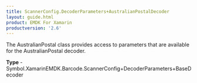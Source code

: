 ```yaml
---
title: ScannerConfig.DecoderParameters+AustralianPostalDecoder
layout: guide.html
product: EMDK For Xamarin 
productversion: '2.6' 
---
```

The AustralianPostal class provides access to parameters that are available for the AustralianPostal decoder.

**Type** - Symbol.XamarinEMDK.Barcode.ScannerConfig+DecoderParameters+BaseDecoder

